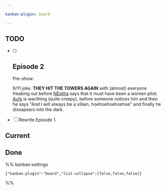 ```yaml
---

kanban-plugin: board

---
```


## TODO

- [ ] ## Episode 2
	
	Pre-show:
	
	9/11 joke. **THEY HIT THE TOWERS AGAIN** with (almost) everyone freaking out before [NEptha](NEptha.md) says that it must have been a women pilot. [Aufs](Aufs.md) is wacthing (quite creepy), before someone notices him and then he says "And I will always be a villain, hoehoehoehoehoe" and finally he dissapears into the dark.
- [ ] Rewrite Episode 1.


## Current



## Done





%% kanban:settings
```
{"kanban-plugin":"board","list-collapse":[false,false,false]}
```
%%